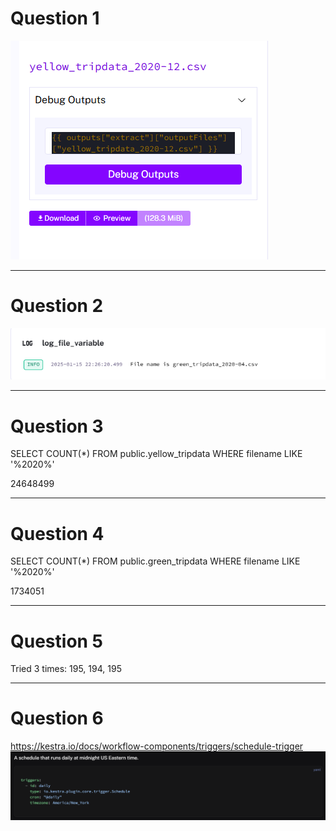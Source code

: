 # Question 1

![alt text](image.png)

----------------------------------------------------
# Question 2

![alt text](image-1.png)

----------------------------------------------------
# Question 3
SELECT COUNT(*)
FROM public.yellow_tripdata
WHERE filename LIKE '%2020%'

24648499

----------------------------------------------------
# Question 4
SELECT COUNT(*)
FROM public.green_tripdata
WHERE filename LIKE '%2020%'

1734051

----------------------------------------------------
# Question 5

Tried 3 times: 195, 194, 195

----------------------------------------------------
# Question 6

https://kestra.io/docs/workflow-components/triggers/schedule-trigger
![alt text](image-2.png)